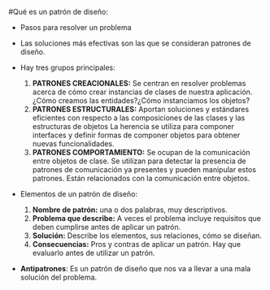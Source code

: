 #Qué es un patrón de diseño:

- Pasos para resolver un problema
- Las soluciones más efectivas son las que se consideran patrones de diseño.
- Hay tres grupos principales:

  1. **PATRONES CREACIONALES:** Se centran en resolver problemas acerca de cómo crear instancias de clases de nuestra aplicación. ¿Cómo creamos las entidades?¿Cómo instanciamos los objetos?
  2. **PATRONES ESTRUCTURALES:** Aportan soluciones y estándares eficientes con respecto a las composiciones de las clases y las estructuras de objetos
     La herencia se utiliza para componer interfaces y definir formas de componer objetos para obtener nuevas funcionalidades.
  3. **PATRONES COMPORTAMIENTO:** Se ocupan de la comunicación entre objetos de clase. Se utilizan para detectar la presencia de patrones de comunicación ya presentes y pueden manipular estos patrones.
     Están relacionados con la comunicación entre objetos.

- Elementos de un patrón de diseño:
  1. **Nombre de patrón:** una o dos palabras, muy descriptivos.
  2. **Problema que describe:** A veces el problema incluye requisitos que deben cumplirse antes de aplicar un patrón.
  3. **Solución:** Describe los elementos, sus relaciones, cómo se diseñan.
  4. **Consecuencias:** Pros y contras de aplicar un patrón. Hay que evaluarlo antes de utilizar un patrón.

- **Antipatrones**: Es un patrón de diseño que nos va a llevar a una mala solución del problema.